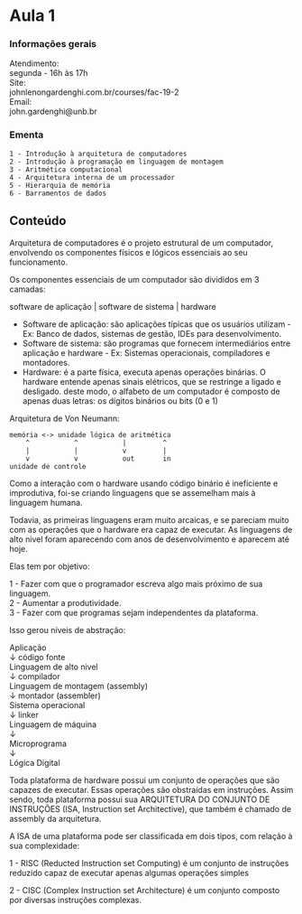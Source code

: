 # Aula 1

### Informações gerais

<p>
Atendimento: <br />
segunda - 16h às 17h <br />
Site: <br />
johnlenongardenghi.com.br/courses/fac-19-2 <br />
Email:<br />
john.gardenghi@unb.br
</p>

### Ementa

    1 - Introdução à arquitetura de computadores
    2 - Introdução à programação em linguagem de montagem
    3 - Aritmética computacional 
    4 - Arquitetura interna de um processador 
    5 - Hierarquia de memória 
    6 - Barramentos de dados

## Conteúdo

Arquitetura de computadores é o projeto estrutural de um computador, envolvendo os componentes físicos e lógicos essenciais ao seu funcionamento.

Os componentes essenciais de um computador são divididos em 3 camadas:

software de aplicação | software de sistema | hardware

- Software de aplicação: são aplicações típicas que os usuários utilizam - Ex: Banco de dados, sistemas de gestão, IDEs para desenvolvimento.
- Software de sistema: são programas que fornecem intermediários entre aplicação e hardware - Ex: Sistemas operacionais, compiladores e montadores.
- Hardware: é a parte física, executa apenas operações binárias. O hardware entende apenas sinais elétricos, que se restringe a ligado e desligado. deste modo, o alfabeto de um computador é composto de apenas duas letras: os dígitos binários ou bits (0 e 1)

Arquitetura de Von Neumann:


    memória <-> unidade lógica de aritmética
        ^           ^           |         ^
        |           |           v         |
        v           v           out       in
    unidade de controle  

Como a interação com o hardware usando código binário é ineficiente e improdutiva, foi-se criando linguagens que se assemelham mais à linguagem humana.

Todavia, as primeiras linguagens eram muito arcaicas, e se pareciam muito com as operações que o hardware era capaz de executar. As linguagens de alto nivel foram aparecendo com anos de desenvolvimento e aparecem até hoje.

Elas tem por objetivo:

<p>
1 - Fazer com que o programador escreva algo mais próximo de sua linguagem.<br />
2 - Aumentar a produtividade. <br />
3 - Fazer com que programas sejam independentes da plataforma.
</p> 

Isso gerou níveis de abstração:

<p>
Aplicação <br />
↓ código fonte <br />
Linguagem de alto nivel <br />
↓ compilador <br />
Linguagem de montagem (assembly)<br />
↓ montador (assembler)<br />
Sistema operacional <br />
↓ linker <br />
Linguagem de máquina <br />
↓ <br />
Microprograma <br />
↓ <br />
Lógica Digital <br />
</p>

Toda plataforma de hardware possui um conjunto de operações que são capazes de executar. Essas operações são obstraídas em instruções. Assim sendo, toda plataforma possui sua ARQUITETURA DO CONJUNTO DE INSTRUÇÕES (ISA, Instruction set Architective), que também é chamado de assembly da arquitetura.

A ISA de uma plataforma pode ser classificada em dois tipos, com relação à sua complexidade:

1 - RISC (Reducted Instruction set Computing) é um conjunto de instruções reduzido capaz de executar apenas algumas operações simples

2 - CISC (Complex Instruction set Architecture) é um conjunto composto por diversas instruções complexas.